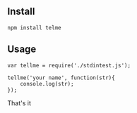## Install ##
```
npm install telme
```
## Usage ##
```
var tellme = require('./stdintest.js');

tellme('your name', function(str){
	console.log(str);
});
```

That's it
